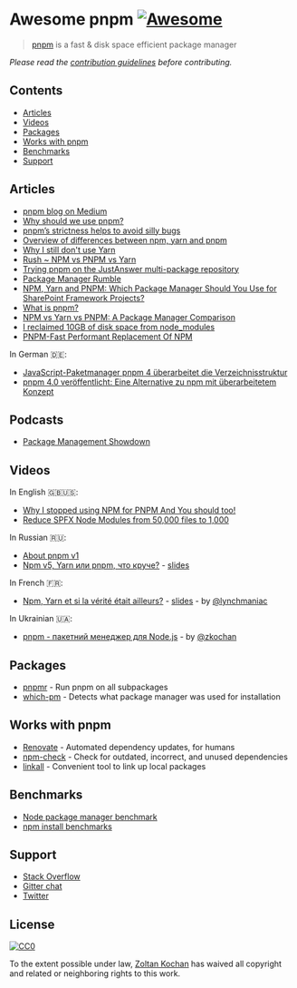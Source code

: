 # Awesome pnpm [![Awesome](https://cdn.rawgit.com/sindresorhus/awesome/d7305f38d29fed78fa85652e3a63e154dd8e8829/media/badge.svg)](https://github.com/sindresorhus/awesome)

> [pnpm](https://pnpm.js.org) is a fast & disk space efficient package manager

*Please read the [contribution guidelines](CONTRIBUTING.md) before contributing.*

## Contents

- [Articles](#articles)
- [Videos](#videos)
- [Packages](#packages)
- [Works with pnpm](#works-with-pnpm)
- [Benchmarks](#benchmarks)
- [Support](#support)

## Articles

- [pnpm blog on Medium](https://medium.com/pnpm)
- [Why should we use pnpm?](https://medium.com/pnpm/why-should-we-use-pnpm-75ca4bfe7d93)
- [pnpm’s strictness helps to avoid silly bugs](https://medium.com/pnpm/pnpms-strictness-helps-to-avoid-silly-bugs-9a15fb306308)
- [Overview of differences between npm, yarn and pnpm](https://hackernoon.com/understanding-differences-between-npm-yarn-and-pnpm-31bb6b0c87b3)
- [Why I still don't use Yarn](https://intoli.com/blog/node-package-manager-benchmarks/)
- [Rush ~ NPM vs PNPM vs Yarn](https://rushjs.io/pages/maintainer/package_managers/)
- [Trying pnpm on the JustAnswer multi-package repository](https://www.justanswer.com/blog/engineering/pnpm-on-justanswer-multi-package-repository)
- [Package Manager Rumble](https://www.telerik.com/blogs/package-manager-rumble)
- [NPM, Yarn and PNPM: Which Package Manager Should You Use for SharePoint Framework Projects?](http://www.andrewconnell.com/blog/npm-yarn-pnpm-which-package-manager-should-you-use-for-sharepoint-framework-projects)
- [What is pnpm?](https://flaviocopes.com/pnpm/)
- [NPM vs Yarn vs PNPM: A Package Manager Comparison](https://smddzcy.com/posts/2019-05-19/npm-vs-yarn-vs-pnpm-package-manager-comparison)
- [I reclaimed 10GB of disk space from node_modules](https://dev.to/irreverentmike/i-reclaimed-10gb-of-disk-space-from-node-modules-oal)
- [PNPM-Fast Performant Replacement Of NPM](https://www.zeptobook.com/pnpm-fast-performant-replacement-of-npm/)

In German :de::
- [JavaScript-Paketmanager pnpm 4 überarbeitet die Verzeichnisstruktur](https://www.heise.de/developer/meldung/JavaScript-Paketmanager-pnpm-4-ueberarbeitet-die-Verzeichnisstruktur-4550827.html)
- [pnpm 4.0 veröffentlicht: Eine Alternative zu npm mit überarbeitetem Konzept](https://entwickler.de/online/javascript/pnpm-4-0-package-manager-579910357.html)

## Podcasts

* [Package Management Showdown](https://anchor.fm/opensourcedeveloperpod/episodes/Package-Management-Showdown-e4fnss)

## Videos

In English :uk::us::

- [Why I stopped using NPM for PNPM And You should too!](https://youtu.be/7L7nBtaGAlM)
- [Reduce SPFX Node Modules from 50,000 files to 1,000](https://www.spjeff.com/2019/08/20/video-reduce-spfx-node-modules-from-50000-files-to-1000/)

In Russian :ru::

- [About pnpm v1](https://www.youtube.com/watch?v=rMb4OHL9tWI&feature=youtu.be&t=2m52s)
- [Npm v5, Yarn или pnpm, что круче?](https://youtu.be/TIeMLwH9SEU) - [slides](http://piterjs.org/events/16/Mike_Bashurov.pdf?utm_source=twitter.com&utm_medium=social&utm_campaign=vystupaet-maykl-bashurov--npm-v5--yarn)

In French :fr::

- [Npm, Yarn et si la vérité était ailleurs?](https://youtu.be/0hq38OWt0EM) - [slides](https://speakerdeck.com/vincent_piard/npm-yarn-et-si-la-verite-etait-ailleurs) - by [@lynchmaniac](https://github.com/lynchmaniac)

In Ukrainian :ukraine::

- [pnpm - пакетний менеджер для Node.js](http://bit.ly/pnpm-pr-ukr-1) - by [@zkochan](https://github.com/zkochan)

## Packages

* [pnpmr](https://github.com/pnpm/pnpmr) - Run pnpm on all subpackages
* [which-pm](https://github.com/zkochan/which-pm) - Detects what package manager was used for installation

## Works with pnpm

* [Renovate](https://renovateapp.com/) - Automated dependency updates, for humans
* [npm-check](https://github.com/dylang/npm-check) - Check for outdated, incorrect, and unused dependencies
* [linkall](https://github.com/paulpflug/linkall) - Convenient tool to link up local packages

## Benchmarks

- [Node package manager benchmark](https://github.com/pnpm/node-package-manager-benchmark)
- [npm install benchmarks](https://github.com/JamieMason/npm-cache-benchmark)

## Support

- [Stack Overflow](https://stackoverflow.com/questions/tagged/pnpm)
- [Gitter chat](https://gitter.im/pnpm/pnpm)
- [Twitter](https://twitter.com/pnpmjs)

## License

[![CC0](http://mirrors.creativecommons.org/presskit/buttons/88x31/svg/cc-zero.svg)](https://creativecommons.org/publicdomain/zero/1.0/)

To the extent possible under law, [Zoltan Kochan](https://www.kochan.io/) has waived all copyright and related or neighboring rights to this work.
